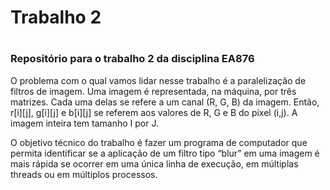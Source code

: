 # Trabalho 2
# <h3> Repositório para o trabalho 2 da disciplina EA876 </h3>
<p>O problema com o qual vamos lidar nesse trabalho é a paralelização de filtros de imagem. Uma imagem é representada, na máquina, por três matrizes. Cada uma delas se refere a um canal (R, G, B) da imagem. Então, r[i][j], g[i][j] e b[i][j] se referem aos valores de R, G e B do pixel (i,j). A imagem inteira tem tamanho I por J. </p>

<p>O objetivo técnico do trabalho é fazer um programa de computador que permita identificar se a aplicação de um filtro tipo “blur” em uma imagem é mais rápida se ocorrer em uma única linha de execução, em múltiplas threads ou em múltiplos 
processos. </p>
